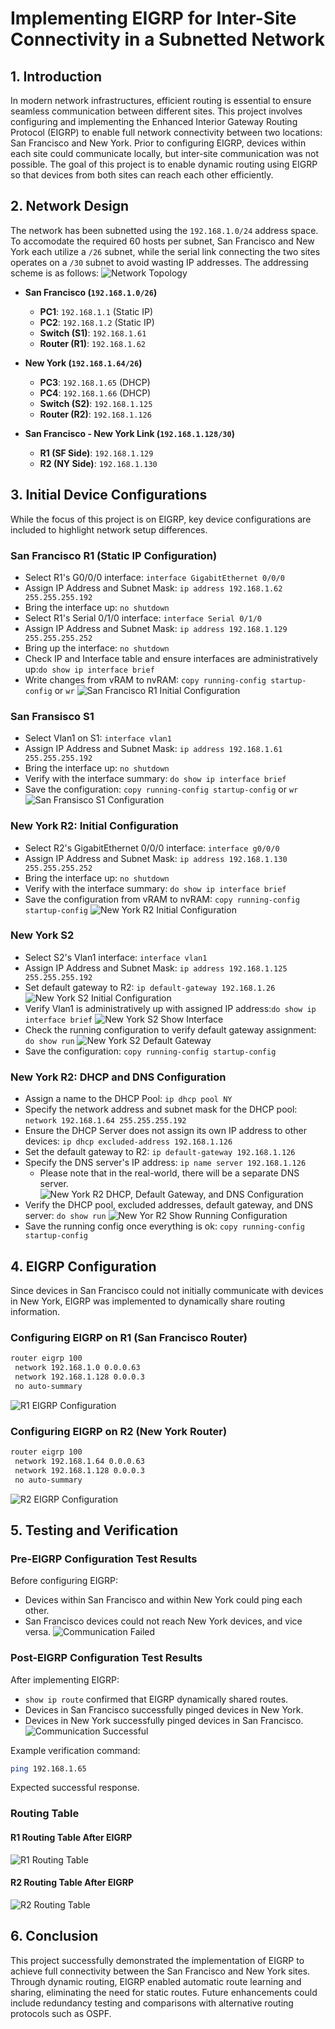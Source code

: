 # **Implementing EIGRP for Inter-Site Connectivity in a Subnetted Network**

## **1. Introduction**
In modern network infrastructures, efficient routing is essential to ensure seamless communication between different sites. This project involves configuring and implementing the Enhanced Interior Gateway Routing Protocol (EIGRP) to enable full network connectivity between two locations: San Francisco and New York. Prior to configuring EIGRP, devices within each site could communicate locally, but inter-site communication was not possible. The goal of this project is to enable dynamic routing using EIGRP so that devices from both sites can reach each other efficiently.

## **2. Network Design**
The network has been subnetted using the `192.168.1.0/24` address space. To accomodate the required 60 hosts per subnet, San Francisco and New York each utilize a `/26` subnet, while the serial link connecting the two sites operates on a `/30` subnet to avoid wasting IP addresses. The addressing scheme is as follows:
![Network Topology](/screenshot/003/network_topology-00.png)
- **San Francisco (`192.168.1.0/26`)**
  - **PC1**: `192.168.1.1` (Static IP)
  - **PC2**: `192.168.1.2` (Static IP)
  - **Switch (S1)**: `192.168.1.61`
  - **Router (R1)**: `192.168.1.62`

- **New York (`192.168.1.64/26`)**
  - **PC3**: `192.168.1.65` (DHCP)
  - **PC4**: `192.168.1.66` (DHCP)
  - **Switch (S2)**: `192.168.1.125`
  - **Router (R2)**: `192.168.1.126`

- **San Francisco - New York Link (`192.168.1.128/30`)**
  - **R1 (SF Side)**: `192.168.1.129`
  - **R2 (NY Side)**: `192.168.1.130`

## **3. Initial Device Configurations**
While the focus of this project is on EIGRP, key device configurations are included to highlight network setup differences. 

### **San Francisco R1 (Static IP Configuration)**
- Select R1's G0/0/0 interface: ```interface GigabitEthernet 0/0/0```
- Assign IP Address and Subnet Mask: ```ip address 192.168.1.62 255.255.255.192```
- Bring the interface up: ```no shutdown```
- Select R1's Serial 0/1/0 interface: ```interface Serial 0/1/0```
- Assign IP Address and Subnet Mask: ```ip address 192.168.1.129 255.255.255.252```
- Bring up the interface: ```no shutdown```
- Check IP and Interface table and ensure interfaces are administratively up:```do show ip interface brief```
- Write changes from vRAM to nvRAM: ```copy running-config startup-config``` or ```wr```
![San Francisco R1 Initial Configuration](/screenshot/003/config-r1_initial.png)

### San Fransisco S1
- Select Vlan1 on S1: ```interface vlan1```
- Assign IP Address and Subnet Mask: ```ip address 192.168.1.61 255.255.255.192```
- Bring the interface up: ```no shutdown```
- Verify with the interface summary: ```do show ip interface brief```
- Save the configuration: ```copy running-config startup-config``` or ```wr```
![San Fransisco S1 Configuration](/screenshot/003/config-s1_initial.png)

### **New York R2: Initial Configuration**
- Select R2's GigabitEthernet 0/0/0 interface: ```interface g0/0/0```
- Assign IP Address and Subnet Mask: ```ip address 192.168.1.130 255.255.255.252```
- Bring the interface up: ```no shutdown```
- Verify with the interface summary: ```do show ip interface brief```
- Save the configuration from vRAM to nvRAM: ```copy running-config startup-config```
![New York R2 Initial Configuration](/screenshot/003/config-r2_initial.png)

### New York S2
- Select S2's Vlan1 interface: ```interface vlan1```
- Assign IP Address and Subnet Mask: ```ip address 192.168.1.125 255.255.255.192```
- Set default gateway to R2: ```ip default-gateway 192.168.1.26```
![New York S2 Initial Configuration](/screenshot/003/config-s2_initial.png)
- Verify Vlan1 is administratively up with assigned IP address:```do show ip interface brief```
![New York S2 Show Interface](/screenshot/003/config-s2_interface.png)
- Check the running configuration to verify default gateway assignment: ```do show run```
![New York S2 Default Gateway](/screenshot/003/config-s2_defaultGateway.png)
- Save the configuration: ```copy running-config startup-config```

### New York R2: DHCP and DNS Configuration
- Assign a name to the DHCP Pool: ```ip dhcp pool NY```
- Specify the network address and subnet mask for the DHCP pool: ```network 192.168.1.64 255.255.255.192```
- Ensure the DHCP Server does not assign its own IP address to other devices: ```ip dhcp excluded-address 192.168.1.126```
- Set the default gateway to R2: ```ip default-gateway 192.168.1.126```
- Specify the DNS server's IP address: ```ip name server 192.168.1.126```
  - Please note that in the real-world, there will be a separate DNS server.
![New York R2 DHCP, Default Gateway, and DNS Configuration](/screenshot/003/config-r2_dhcp-defaultGateway-dns.png)
- Verify the DHCP pool, excluded addresses, default gateway, and DNS server: ```do show run```
![New Yor R2 Show Running Configuration](screenshot/003/config-r2_show-run.png)
- Save the running config once everything is ok: ```copy running-config startup-config```

## **4. EIGRP Configuration**
Since devices in San Francisco could not initially communicate with devices in New York, EIGRP was implemented to dynamically share routing information.

### **Configuring EIGRP on R1 (San Francisco Router)**
```bash
router eigrp 100
 network 192.168.1.0 0.0.0.63
 network 192.168.1.128 0.0.0.3
 no auto-summary
```
![R1 EIGRP Configuration](/screenshot/003/r1_eigrp.png)

### **Configuring EIGRP on R2 (New York Router)**
```bash
router eigrp 100
 network 192.168.1.64 0.0.0.63
 network 192.168.1.128 0.0.0.3
 no auto-summary
```
![R2 EIGRP Configuration](/screenshot/003/r2_eigrp.png)

## **5. Testing and Verification**
### **Pre-EIGRP Configuration Test Results**
Before configuring EIGRP:
- Devices within San Francisco and within New York could ping each other.
- San Francisco devices could not reach New York devices, and vice versa.
![Communication Failed](/screenshot/003/ping_fail.png)

### **Post-EIGRP Configuration Test Results**
After implementing EIGRP:
- `show ip route` confirmed that EIGRP dynamically shared routes.
- Devices in San Francisco successfully pinged devices in New York.
- Devices in New York successfully pinged devices in San Francisco.
![Communication Successful](/screenshot/003/ping_success.png)

Example verification command:
```bash
ping 192.168.1.65
```
Expected successful response.

### Routing Table
#### R1 Routing Table After EIGRP
![R1 Routing Table](/screenshot/003/r1_routing_table.png)

#### R2 Routing Table After EIGRP
![R2 Routing Table](/screenshot/003/r2_routing_table.png)

## **6. Conclusion**
This project successfully demonstrated the implementation of EIGRP to achieve full connectivity between the San Francisco and New York sites. Through dynamic routing, EIGRP enabled automatic route learning and sharing, eliminating the need for static routes. Future enhancements could include redundancy testing and comparisons with alternative routing protocols such as OSPF.

